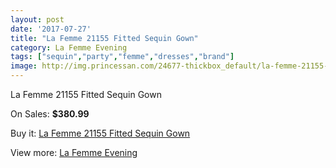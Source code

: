 ```yaml
---
layout: post
date: '2017-07-27'
title: "La Femme 21155 Fitted Sequin Gown"
category: La Femme Evening
tags: ["sequin","party","femme","dresses","brand"]
image: http://img.princessan.com/24677-thickbox_default/la-femme-21155-fitted-sequin-gown.jpg
---
```

La Femme 21155 Fitted Sequin Gown

On Sales: **$380.99**
<a href="https://www.princessan.com/en/la-femme-evening/11328-la-femme-21155-fitted-sequin-gown.html"><amp-img layout="responsive" width="600" height="600" src="//img.princessan.com/24677-thickbox_default/la-femme-21155-fitted-sequin-gown.jpg" alt="La Femme 21155 Fitted Sequin Gown 0" /></a>
<a href="https://www.princessan.com/en/la-femme-evening/11328-la-femme-21155-fitted-sequin-gown.html"><amp-img layout="responsive" width="600" height="600" src="//img.princessan.com/24680-thickbox_default/la-femme-21155-fitted-sequin-gown.jpg" alt="La Femme 21155 Fitted Sequin Gown 1" /></a>
<a href="https://www.princessan.com/en/la-femme-evening/11328-la-femme-21155-fitted-sequin-gown.html"><amp-img layout="responsive" width="600" height="600" src="//img.princessan.com/24679-thickbox_default/la-femme-21155-fitted-sequin-gown.jpg" alt="La Femme 21155 Fitted Sequin Gown 2" /></a>
<a href="https://www.princessan.com/en/la-femme-evening/11328-la-femme-21155-fitted-sequin-gown.html"><amp-img layout="responsive" width="600" height="600" src="//img.princessan.com/24678-thickbox_default/la-femme-21155-fitted-sequin-gown.jpg" alt="La Femme 21155 Fitted Sequin Gown 3" /></a>

Buy it: [La Femme 21155 Fitted Sequin Gown](https://www.princessan.com/en/la-femme-evening/11328-la-femme-21155-fitted-sequin-gown.html "La Femme 21155 Fitted Sequin Gown")

View more: [La Femme Evening](https://www.princessan.com/en/29-la-femme-evening "La Femme Evening")